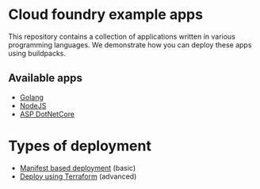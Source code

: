 # Cloud foundry example apps
This repository contains a collection of applications written in various programming languages. We demonstrate how you can deploy these apps using buildpacks.

## Available apps
* [Golang](apps/golang)
* [NodeJS](apps/nodejs)
* [ASP DotNetCore](apps/aspnetcore)

# Types of deployment
* [Manifest based deployment](manifests/README.md) (basic)
* [Deploy using Terraform](terraform/README.md) (advanced)
